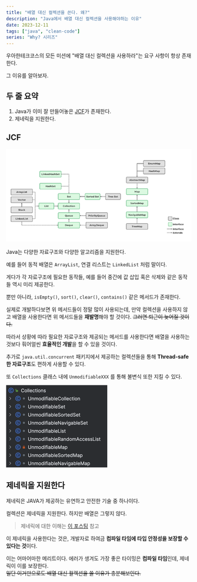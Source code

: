 ```yaml
---
title: "배열 대신 컬렉션을 쓴다. 왜?"
description: "Java에서 배열 대신 컬렉션을 사용해야하는 이유"
date: 2023-12-11
tags: ["java", "clean-code"]
series: "Why? 시리즈"
---
```


우아한테크코스의 모든 미션에 "배열 대신 컬렉션을 사용하라"는 요구 사항이 항상 존재한다.

그 이유를 알아보자.

## 두 줄 요약

1. Java가 이미 잘 만들어놓은 [JCF](https://steady-coding.tistory.com/354)가 존재한다.
2. 제네릭을 지원한다.

## JCF

![JCF 계층 구조](hierarchy-of-jcf.png)

Java는 다양한 자료구조와 다양한 알고리즘을 지원한다.

예를 들어 동적 배열은 `ArrayList`, 연결 리스트는 `LinkedList` 처럼 말이다.

게다가 각 자료구조에 필요한 동작들, 예를 들어 중간에 값 삽입 혹은 삭제와 같은 동작들 역시 미리 제공한다.

뿐만 아니라, `isEmpty()`, `sort()`, `clear()`, `contains()` 같은 메서드가 존재한다.

실제로 개발하다보면 위 메서드들이 정말 많이 사용되는데, 만약 컬렉션을 사용하지 않고 배열을 사용한다면 위 메서드들을 **재발명**해야 할 것이다. ~~그러면 퇴근이 늦어질 것이다.~~

따라서 상황에 따라 필요한 자료구조와 제공되는 메서드를 사용한다면 배열을 사용하는 것보다 훠어얼씬 **효율적인 개발**을 할 수 있을 것이다.

추가로 `java.util.concurrent` 패키지에서 제공하는 컬렉션들을 통해 **Thread-safe한 자료구조**도 편하게 사용할 수 있다.

또 `Collections` 클래스 내에 `UnmodifiableXXX` 를 통해 불변식 또한 지킬 수 있다.

![Unmodifiable Collections](unmodifable-collections.png)

## 제네릭을 지원한다

제네릭은 JAVA가 제공하는 유연하고 안전한 기술 중 하나이다.

컬렉션은 제네릭을 지원한다. 하지만 배열은 그렇지 않다.

> 제네릭에 대한 이해는 [이 포스팅](https://kdkdhoho.github.io/about-generic) 참고

이 제네릭을 사용한다는 것은, 개발자로 하여금 **컴파일 타임에 타입 안정성을 보장할 수 있다는 것**이다.

이는 어마어마한 메리트이다. 에러가 생겨도 가장 좋은 타이밍은 **컴파일 타임**인데, 제네릭이 이를 보장한다.<br>
~~일단 이거만으로도 배열 대신 컬렉션을 쓸 이유가 충분해보인다.~~
